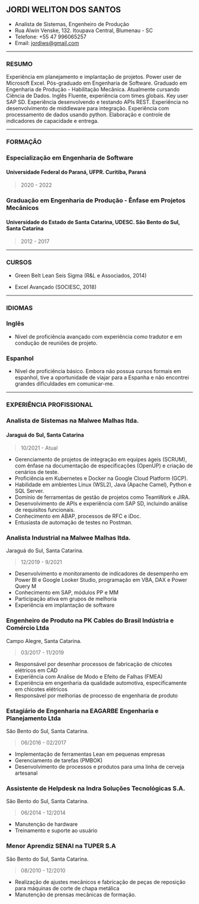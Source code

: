 ## JORDI WELITON DOS SANTOS

- Analista de Sistemas, Engenheiro de Produção
- Rua Alwin  Venske, 132. Itoupava Central, Blumenau - SC
- Telefone: +55 47 996065257
- Email: <jordiws@gmail.com>

---

### RESUMO

Experiência em planejamento e implantação de projetos. Power user de Microsoft Excel. Pós-graduado em Engenharia de Software. Graduado em Engenharia de Produção - Habilitação Mecânica. Atualmente cursando Ciência de Dados. Inglês Fluente, experiência com times globais. Key user SAP SD. Experiência desenvolvendo e testando APIs REST. Experiência no desenvolvimento de middleware para integração. Experiência com processamento de dados usando python. Elaboração e controle de indicadores de capacidade e entrega.

---

### FORMAÇÃO

### Especialização em Engenharia de Software

#### Universidade Federal do Paraná, UFPR. Curitiba, Paraná

> 2020 - 2022

### Graduação em Engenharia de Produção - Ênfase em Projetos Mecânicos

#### Universidade do Estado de Santa Catarina, UDESC. São Bento do Sul, Santa Catarina
> 2012 - 2017

---

### CURSOS

- Green Belt Lean Seis Sigma (R&L e Associados, 2014)

- Excel Avançado (SOCIESC, 2018)

---
### IDIOMAS

### Inglês

- Nível de proficiência avançado com experiência como tradutor e em condução de reuniões de projeto.

### Espanhol

- Nível de proficiência básico. Embora não possua cursos formais em espanhol, tive a oportunidade de viajar para a Espanha e não encontrei grandes dificuldades em comunicar-me.

---

### EXPERIÊNCIA PROFISSIONAL

### **Analista de Sistemas na Malwee Malhas ltda.**

#### Jaraguá do Sul, Santa Catarina

> 10/2021 - Atual

- Gerenciamento de projetos de integração em equipes ágeis (SCRUM), com ênfase na documentação de especificações (OpenUP) e criação de cenários de teste.
- Proficiência em Kubernetes e Docker na Google Cloud Platform (GCP).
- Habilidade em ambientes Linux (WSL2), Java (Apache Camel), Python e SQL Server.
- Domínio de ferramentas de gestão de projetos como TeamWork e JIRA.
- Desenvolvimento de APIs e experiência com SAP SD, incluindo análise de requisitos funcionais.
- Conhecimento em ABAP, processos de RFC e iDoc.
- Entusiasta de automação de testes no Postman.

### **Analista Industrial na Malwee Malhas ltda.**

Jaraguá do Sul, Santa Catarina.

> 12/2019 - 9/2021

- Desenvolvimento e monitoramento de indicadores de desempenho em Power BI e Google Looker Studio, programação em VBA, DAX e Power Query M
- Conhecimento em SAP, módulos PP e MM
- Participação ativa em grupos de melhoria
- Experiência em implantação de software

### **Engenheiro de Produto na PK Cables do Brasil Indústria e Comércio Ltda**

Campo Alegre, Santa Catarina.
> 03/2017 - 11/2019

- Responsável por desenhar processos de fabricação de chicotes elétricos em CAD
- Experiência com Análise de Modo e Efeito de Falhas (FMEA)
- Experiência em engenharia da qualidade automotiva, especificamente em chicotes elétricos
- Responsável por melhorias de processo de engenharia de produto

### **Estagiário de Engenharia na EAGARBE Engenharia e Planejamento Ltda**

São Bento do Sul, Santa Catarina.
> 06/2016 - 02/2017

- Implementação de ferramentas Lean em pequenas empresas
- Gerenciamento de tarefas (PMBOK)
- Desenvolvimento de processos e produtos para uma linha de cerveja artesanal

### **Assistente de Helpdesk na Indra Soluções Tecnológicas S.A.**

São Bento do Sul, Santa Catarina.

> 06/2014 - 12/2014

- Manutenção de hardware
- Treinamento e suporte ao usuário

### **Menor Aprendiz SENAI na TUPER S.A**

São Bento do Sul, Santa Catarina.
> 08/2010 - 12/2010

- Realização de ajustes mecânicos e fabricação de peças de reposição para máquinas de corte de chapa metálica
- Manutenção de prensas mecânicas de formação.
